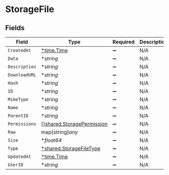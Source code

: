 # StorageFile


## Fields

| Field                                                                         | Type                                                                          | Required                                                                      | Description                                                                   |
| ----------------------------------------------------------------------------- | ----------------------------------------------------------------------------- | ----------------------------------------------------------------------------- | ----------------------------------------------------------------------------- |
| `CreatedAt`                                                                   | [*time.Time](https://pkg.go.dev/time#Time)                                    | :heavy_minus_sign:                                                            | N/A                                                                           |
| `Data`                                                                        | **string*                                                                     | :heavy_minus_sign:                                                            | N/A                                                                           |
| `Description`                                                                 | **string*                                                                     | :heavy_minus_sign:                                                            | N/A                                                                           |
| `DownloadURL`                                                                 | **string*                                                                     | :heavy_minus_sign:                                                            | N/A                                                                           |
| `Hash`                                                                        | **string*                                                                     | :heavy_minus_sign:                                                            | N/A                                                                           |
| `ID`                                                                          | **string*                                                                     | :heavy_minus_sign:                                                            | N/A                                                                           |
| `MimeType`                                                                    | **string*                                                                     | :heavy_minus_sign:                                                            | N/A                                                                           |
| `Name`                                                                        | **string*                                                                     | :heavy_minus_sign:                                                            | N/A                                                                           |
| `ParentID`                                                                    | **string*                                                                     | :heavy_minus_sign:                                                            | N/A                                                                           |
| `Permissions`                                                                 | [][shared.StoragePermission](../../../pkg/models/shared/storagepermission.md) | :heavy_minus_sign:                                                            | N/A                                                                           |
| `Raw`                                                                         | map[string]*any*                                                              | :heavy_minus_sign:                                                            | N/A                                                                           |
| `Size`                                                                        | **float64*                                                                    | :heavy_minus_sign:                                                            | N/A                                                                           |
| `Type`                                                                        | [*shared.StorageFileType](../../../pkg/models/shared/storagefiletype.md)      | :heavy_minus_sign:                                                            | N/A                                                                           |
| `UpdatedAt`                                                                   | [*time.Time](https://pkg.go.dev/time#Time)                                    | :heavy_minus_sign:                                                            | N/A                                                                           |
| `UserID`                                                                      | **string*                                                                     | :heavy_minus_sign:                                                            | N/A                                                                           |